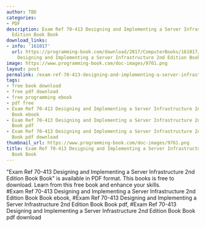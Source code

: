 ```yaml
---
author: TBD
categories:
- PDF
description: Exam Ref 70-413 Designing and Implementing a Server Infrastructure 2nd
  Edition Book Book
download_links:
- info: '161017'
  url: https://programming-book.com/download/2017/ComputerBooks/161017/Exam Ref 70-413
    Designing and Implementing a Server Infrastructure 2nd Edition Book.pdf
image: https://www.programming-book.com/doc-images/9761.png
layout: post
permalink: /exam-ref-70-413-designing-and-implementing-a-server-infrastructure-2nd-edition-b.html
tags:
- free book download
- free pdf download
- free programming ebook
- pdf free
- Exam Ref 70-413 Designing and Implementing a Server Infrastructure 2nd Edition Book
  Book ebook
- Exam Ref 70-413 Designing and Implementing a Server Infrastructure 2nd Edition Book
  Book pdf
- Exam Ref 70-413 Designing and Implementing a Server Infrastructure 2nd Edition Book
  Book pdf download
thumbnail_url: https://www.programming-book.com/doc-images/9761.png
title: Exam Ref 70-413 Designing and Implementing a Server Infrastructure 2nd Edition
  Book Book
---
```


 
<div class="item-desc text-justify">
  "Exam Ref 70-413 Designing and Implementing a Server Infrastructure 2nd Edition Book Book" is available in PDF format. This books is free to download. Learn from this free book and enhance your skills.
  <br>
  #Exam Ref 70-413 Designing and Implementing a Server Infrastructure 2nd Edition Book Book ebook, #Exam Ref 70-413 Designing and Implementing a Server Infrastructure 2nd Edition Book Book pdf, #Exam Ref 70-413 Designing and Implementing a Server Infrastructure 2nd Edition Book Book pdf download
</div>
